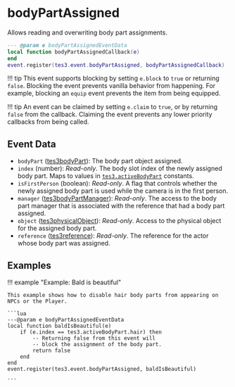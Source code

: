 <!---
	This file is autogenerated. Do not edit this file manually. Your changes will be ignored.
	More information: https://github.com/MWSE/MWSE/tree/master/docs
-->

# bodyPartAssigned

Allows reading and overwriting body part assignments.

```lua
--- @param e bodyPartAssignedEventData
local function bodyPartAssignedCallback(e)
end
event.register(tes3.event.bodyPartAssigned, bodyPartAssignedCallback)
```

!!! tip
	This event supports blocking by setting `e.block` to `true` or returning `false`. Blocking the event prevents vanilla behavior from happening. For example, blocking an `equip` event prevents the item from being equipped.

!!! tip
	An event can be claimed by setting `e.claim` to `true`, or by returning `false` from the callback. Claiming the event prevents any lower priority callbacks from being called.

## Event Data

* `bodyPart` ([tes3bodyPart](../../types/tes3bodyPart)): The body part object assigned.
* `index` (number): *Read-only*. The body slot index of the newly assigned body part. Maps to values in [`tes3.activeBodyPart`](https://mwse.github.io/MWSE/references/active-body-parts/) constants.
* `isFirstPerson` (boolean): *Read-only*. A flag that controls whether the newly assigned body part is used while the camera is in the first person.
* `manager` ([tes3bodyPartManager](../../types/tes3bodyPartManager)): *Read-only*. The access to the body part manager that is associated with the reference that had a body part assigned.
* `object` ([tes3physicalObject](../../types/tes3physicalObject)): *Read-only*. Access to the physical object for the assigned body part.
* `reference` ([tes3reference](../../types/tes3reference)): *Read-only*. The reference for the actor whose body part was assigned.

## Examples

!!! example "Example: Bald is beautiful"

	This example shows how to disable hair body parts from appearing on NPCs or the Player.

	```lua
	---@param e bodyPartAssignedEventData
	local function baldIsBeautiful(e)
		if (e.index == tes3.activeBodyPart.hair) then
			-- Returning false from this event will
			-- block the assignment of the body part.
			return false
		end
	end
	event.register(tes3.event.bodyPartAssigned, baldIsBeautiful)

	```


